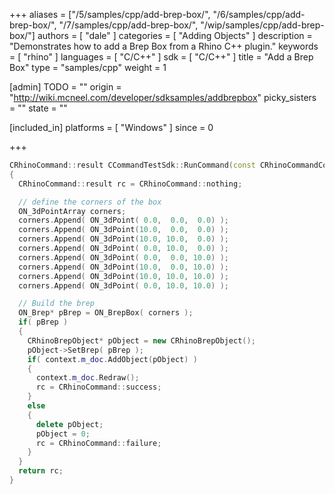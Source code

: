 +++
aliases = ["/5/samples/cpp/add-brep-box/", "/6/samples/cpp/add-brep-box/", "/7/samples/cpp/add-brep-box/", "/wip/samples/cpp/add-brep-box/"]
authors = [ "dale" ]
categories = [ "Adding Objects" ]
description = "Demonstrates how to add a Brep Box from a Rhino C++ plugin."
keywords = [ "rhino" ]
languages = [ "C/C++" ]
sdk = [ "C/C++" ]
title = "Add a Brep Box"
type = "samples/cpp"
weight = 1

[admin]
TODO = ""
origin = "http://wiki.mcneel.com/developer/sdksamples/addbrepbox"
picky_sisters = ""
state = ""

[included_in]
platforms = [ "Windows" ]
since = 0

+++

```cpp
CRhinoCommand::result CCommandTestSdk::RunCommand(const CRhinoCommandContext& context)
{
  CRhinoCommand::result rc = CRhinoCommand::nothing;

  // define the corners of the box
  ON_3dPointArray corners;
  corners.Append( ON_3dPoint( 0.0,  0.0,  0.0) );
  corners.Append( ON_3dPoint(10.0,  0.0,  0.0) );
  corners.Append( ON_3dPoint(10.0, 10.0,  0.0) );
  corners.Append( ON_3dPoint( 0.0, 10.0,  0.0) );
  corners.Append( ON_3dPoint( 0.0,  0.0, 10.0) );
  corners.Append( ON_3dPoint(10.0,  0.0, 10.0) );
  corners.Append( ON_3dPoint(10.0, 10.0, 10.0) );
  corners.Append( ON_3dPoint( 0.0, 10.0, 10.0) );

  // Build the brep  
  ON_Brep* pBrep = ON_BrepBox( corners );
  if( pBrep )
  {
    CRhinoBrepObject* pObject = new CRhinoBrepObject();
    pObject->SetBrep( pBrep );
    if( context.m_doc.AddObject(pObject) )
    {
      context.m_doc.Redraw();
      rc = CRhinoCommand::success;
    }
    else
    {
      delete pObject;
      pObject = 0;
      rc = CRhinoCommand::failure;
    }
  }
  return rc;
}
```
